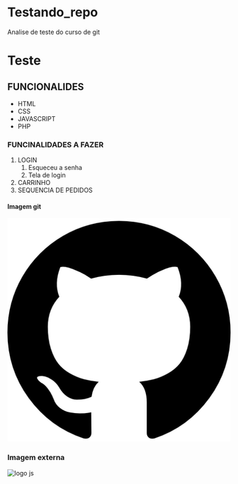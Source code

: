 # Testando_repo
Analise de teste do curso de git
# Teste


## FUNCIONALIDES ##

* HTML
* CSS 
* JAVASCRIPT
* PHP

### FUNCINALIDADES A FAZER ###

1. LOGIN
    1. Esqueceu a senha
    2. Tela de login
2. CARRINHO
3. SEQUENCIA DE PEDIDOS

#### Imagem git

![Logo git](25231.png)

### Imagem externa

![logo js](https://upload.wikimedia.org/wikipedia/commons/thumb/d/d4/Javascript-shield.svg/397px-Javascript-shield.svg.png)